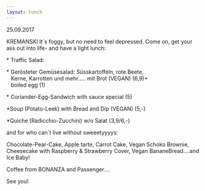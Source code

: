 ```yaml
---
layout: lunch
---
```



25.09.2017

KREMANSKI It&acute;s foggy, but no need to feel depressed. Come on, get your ass out into life- and have a light lunch:

\* Traffic Salad:

\* Ger&ouml;steter Gem&uuml;sesalad: S&uuml;sskartoffeln, rote Beete,<br>&nbsp;&nbsp; Kerne, Karrotten und mehr..... mit Brot (VEGAN) (6,9)+<br>&nbsp;&nbsp; boiled egg (1)

\* Coriander-Egg-Sandwich with sauce special (5)

\*Soup (Potato-Leek) with Bread and Dip (VEGAN) (5,-)

\*Quiche (Radicchio-Zucchini) w/o Salat (3,9/6,-)

and for who can&acute;t live without sweeetyyyys:

Chocolate-Pear-Cake, Apple tarte, Carrot Cake, Vegan Schoko Brownie, Cheesecake with Raspberry & Strawberry Cover, Vegan BananeBread....and Ice Baby!

Coffee from BONANZA and Passenger....

See you!